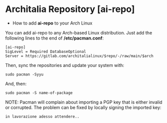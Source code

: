 # Architalia Repository [ai-repo] 

* How to add **ai-repo** to your Arch Linux

You can add ai-repo to any Arch-based Linux distribution.  Just add the following lines to the end of **/etc/pacman.conf**:

```
[ai-repo]
SigLevel = Required DatabaseOptional
Server = https://gitlab.com/architalialinux/$repo/-/raw/main/$arch 
```

Then, sync the repositories and update your system with:

```
sudo pacman -Syyu
```

And, then:

```
sudo pacman -S name-of-package
```

NOTE: Pacman will complain about importing a PGP key that is either invalid or corrupted.  The problem can be fixed by locally signing the imported key:

```
in lavorazione adesso attendere..
```
